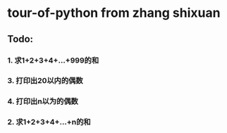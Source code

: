 # tour-of-python  from zhang shixuan 

## Todo:
### 1. 求1+2+3+4+...+999的和
### 3. 打印出20以内的偶数
### 4. 打印出n以为的偶数
### 2. 求1+2+3+4+...+n的和

